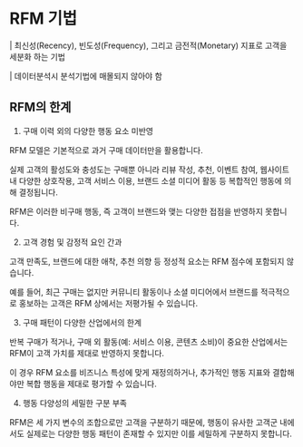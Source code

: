 # RFM 기법

| 최신성(Recency), 빈도성(Frequency), 그리고 금전적(Monetary) 지표로 고객을 세분화 하는 기법

| 데이터분석시 분석기법에 매몰되지 않아야 함


## RFM의 한계

1. 구매 이력 외의 다양한 행동 요소 미반영

RFM 모델은 기본적으로 과거 구매 데이터만을 활용합니다.

실제 고객의 활성도와 충성도는 구매뿐 아니라 리뷰 작성, 추천, 이벤트 참여, 웹사이트 내 다양한 상호작용, 고객 서비스 이용, 브랜드 소셜 미디어 활동 등 복합적인 행동에 의해 결정됩니다.

RFM은 이러한 비구매 행동, 즉 고객이 브랜드와 맺는 다양한 접점을 반영하지 못합니다.

2. 고객 경험 및 감정적 요인 간과

고객 만족도, 브랜드에 대한 애착, 추천 의향 등 정성적 요소는 RFM 점수에 포함되지 않습니다.

예를 들어, 최근 구매는 없지만 커뮤니티 활동이나 소셜 미디어에서 브랜드를 적극적으로 홍보하는 고객은 RFM 상에서는 저평가될 수 있습니다.

3. 구매 패턴이 다양한 산업에서의 한계

반복 구매가 적거나, 구매 외 활동(예: 서비스 이용, 콘텐츠 소비)이 중요한 산업에서는 RFM이 고객 가치를 제대로 반영하지 못합니다.

이 경우 RFM 요소를 비즈니스 특성에 맞게 재정의하거나, 추가적인 행동 지표와 결합해야만 복합 행동을 제대로 평가할 수 있습니다.

4. 행동 다양성의 세밀한 구분 부족

RFM은 세 가지 변수의 조합으로만 고객을 구분하기 때문에, 행동이 유사한 고객군 내에서도 실제로는 다양한 행동 패턴이 존재할 수 있지만 이를 세밀하게 구분하지 못합니다.
